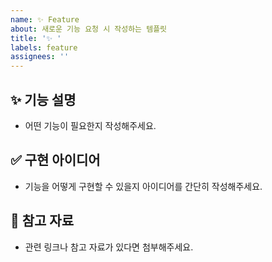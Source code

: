 ```yaml
---
name: ✨ Feature
about: 새로운 기능 요청 시 작성하는 템플릿
title: '✨ '
labels: feature
assignees: ''
---
```


## ✨ 기능 설명

- 어떤 기능이 필요한지 작성해주세요.

## ✅ 구현 아이디어

- 기능을 어떻게 구현할 수 있을지 아이디어를 간단히 작성해주세요.

## 📌 참고 자료

- 관련 링크나 참고 자료가 있다면 첨부해주세요.
